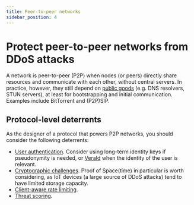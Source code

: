 ```yaml
---
title: Peer-to-peer networks
sidebar_position: 4
---
```


# Protect peer-to-peer networks from DDoS attacks

A network is peer-to-peer (P2P) when nodes (or peers) directly share resources and communicate with each other, without central servers.
In practice, however, they still depend on [public goods](./public-goods.md) (e.g. DNS resolvers, STUN servers), at least for bootstrapping and initial communication.
Examples include BitTorrent and (P2P)SIP.

## Protocol-level deterrents

As the designer of a protocol that powers P2P networks, you should consider the following deterrents:

- [User authentication](../deterrents/auth.md). Consider using long-term identity keys if pseudonymity is needed, or [VeraId](https://veraid.net) when the identity of the user is relevant.
- [Cryptographic challenges](../deterrents/crypto-challenges.md). Proof of Space(time) in particular is worth considering, as IoT devices (a large source of DDoS attacks) tend to have limited storage capacity.
- [Client-aware rate limiting](../deterrents/rate-limiting.md).
- [Threat scoring](../deterrents/threat-scoring.md).

